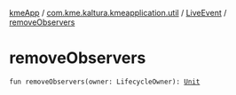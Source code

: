 [kmeApp](../../index.md) / [com.kme.kaltura.kmeapplication.util](../index.md) / [LiveEvent](index.md) / [removeObservers](./remove-observers.md)

# removeObservers

`fun removeObservers(owner: LifecycleOwner): `[`Unit`](https://kotlinlang.org/api/latest/jvm/stdlib/kotlin/-unit/index.html)